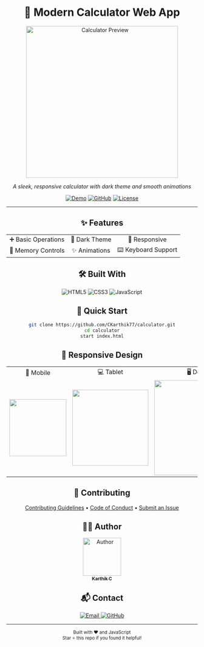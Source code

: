 <div align="center">

# 🧮 Modern Calculator Web App

<img src="screenshot.png" alt="Calculator Preview" width="400px"/>

*A sleek, responsive calculator with dark theme and smooth animations*

[![Demo](https://img.shields.io/badge/Live_Demo-FF7139?style=for-the-badge&logo=firefox-browser&logoColor=white)](https://your-deployed-app.link)
[![GitHub](https://img.shields.io/badge/GitHub-181717?style=for-the-badge&logo=github)](https://github.com/CKarthik77/calculator)
[![License](https://img.shields.io/badge/License-MIT-blue.svg?style=for-the-badge)](LICENSE)

---

## ✨ Features

<table align="center">
  <tr>
    <td align="center">➕ Basic Operations</td>
    <td align="center">🎨 Dark Theme</td>
    <td align="center">📱 Responsive</td>
  </tr>
  <tr>
    <td align="center">🔄 Memory Controls</td>
    <td align="center">✨ Animations</td>
    <td align="center">⌨️ Keyboard Support</td>
  </tr>
</table>

## 🛠️ Built With

<p align="center">
  <img src="https://img.shields.io/badge/HTML5-E34F26?style=for-the-badge&logo=html5&logoColor=white" alt="HTML5"/>
  <img src="https://img.shields.io/badge/CSS3-1572B6?style=for-the-badge&logo=css3&logoColor=white" alt="CSS3"/>
  <img src="https://img.shields.io/badge/JavaScript-F7DF1E?style=for-the-badge&logo=javascript&logoColor=black" alt="JavaScript"/>
</p>

## 🚀 Quick Start

```bash
git clone https://github.com/CKarthik77/calculator.git
cd calculator
start index.html
```

## 📱 Responsive Design

<table align="center">
  <tr>
    <td align="center">📱 Mobile</td>
    <td align="center">💻 Tablet</td>
    <td align="center">🖥️ Desktop</td>
  </tr>
  <tr>
    <td align="center"><img src="mobile-view.png" width="150px"/></td>
    <td align="center"><img src="tablet-view.png" width="200px"/></td>
    <td align="center"><img src="desktop-view.png" width="250px"/></td>
  </tr>
</table>

## 🤝 Contributing

<p align="center">
  <a href="CONTRIBUTING.md">Contributing Guidelines</a> •
  <a href="CODE_OF_CONDUCT.md">Code of Conduct</a> •
  <a href="../../issues">Submit an Issue</a>
</p>

## 👨‍💻 Author

<p align="center">
  <a href="https://github.com/CKarthik77">
    <img src="https://github.com/CKarthik77.png" width="100px" alt="Author"/>
    <br/>
    <sub><b>Karthik C</b></sub>
  </a>
</p>

## 📬 Contact

<p align="center">
  <a href="mailto:your.email@example.com">
    <img src="https://img.shields.io/badge/Email-D14836?style=for-the-badge&logo=gmail&logoColor=white" alt="Email"/>
  </a>
  <a href="https://github.com/CKarthik77">
    <img src="https://img.shields.io/badge/GitHub-181717?style=for-the-badge&logo=github&logoColor=white" alt="GitHub"/>
  </a>
</p>

---

<sub>Built with ❤️ and JavaScript</sub>  
<sub>Star ⭐ this repo if you found it helpful!</sub>

</div>